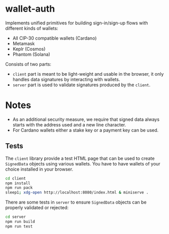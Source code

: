 # wallet-auth

Implements unified primitives for building sign-in/sign-up flows
with different kinds of wallets:

- All CIP-30 compatible wallets (Cardano)
- Metamask
- Keplr (Cosmos)
- Phantom (Solana)

Consists of two parts:

- `client` part is meant to be light-weight and usable in the browser,
it only handles data signatures by interacting with wallets.
- `server` part is used to validate signatures produced by the `client`.

# Notes

* As an additional security measure, we require that signed data always starts with the address used and a new line character.
* For Cardano wallets either a stake key or a payment key can be used.

## Tests

The `client` library provide a test HTML page that can be used to create `SignedData` objects
using various wallets.
You have to have wallets of your choice installed in your browser.

```bash
cd client
npm install
npm run pack
sleep1; xdg-open http://localhost:8080/index.html & miniserve .
```

There are some tests in `server` to ensure `SignedData` objects can be properly validated or rejected:

```bash
cd server
npm run build
npm run test
```
